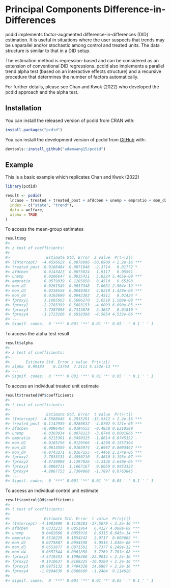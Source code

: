 
<!-- README.md is generated from README.Rmd. Please edit that file -->

# Principal Components Difference-in-Differences

<!-- badges: start -->

<!-- badges: end -->

pcdid implements factor-augmented difference-in-differences (DID)
estimation. It is useful in situations where the user suspects that
trends may be unparallel and/or stochastic among control and treated
units. The data structure is similar to that in a DID setup.

The estimation method is regression-based and can be considered as an
extension of conventional DID regressions. pcdid also implements a
parallel trend alpha test (based on an interactive effects structure)
and a recursive procedure that determines the number of factors
automatically.

For further details, please see Chan and Kwok (2022) who developed the
pcdid approach and the alpha test.

## Installation

You can install the released version of pcdid from CRAN with:

``` r
install.packages("pcdid")
```

You can install the development version of pcdid from
[GitHub](https://github.com/) with:

``` r
devtools::install_github("adamwang15/pcdid")
```

## Example

This is a basic example which replicates Chan and Kwok (2022)

``` r
library(pcdid)

result <- pcdid(
  lncase ~ treated + treated_post + afdcben + unemp + empratio + mon_d2 + mon_d3 + mon_d4,
  index = c("state", "trend"),
  data = welfare,
  alpha = TRUE
)
```

To access the mean-group estimates

``` r
result$mg
#> 
#> z test of coefficients:
#> 
#>                Estimate Std. Error  z value  Pr(>|z|)    
#> (Intercept)  -4.4556629  0.0878986 -50.6909 < 2.2e-16 ***
#> treated_post -0.0168484  0.0071048  -2.3714   0.01772 *  
#> afdcben       0.0143423  0.0075024   1.9117   0.05591 .  
#> unemp         0.0206647  0.0035431   5.8324 5.465e-09 ***
#> empratio      0.0579939  0.1285858   0.4510   0.65198    
#> mon_d2        0.0261549  0.0037348   7.0031 2.504e-12 ***
#> mon_d3        0.0238558  0.0049483   4.8210 1.429e-06 ***
#> mon_d4        0.0103690  0.0042303   2.4511   0.01424 *  
#> fproxy1       3.1685663  0.5606270   5.6518 1.588e-08 ***
#> fproxy2      -2.2785399  0.5683153  -4.0093 6.090e-05 ***
#> fproxy3       1.7287098  0.7313678   2.3637   0.01810 *  
#> fproxy4      -3.1723206  0.6918360  -4.5854 4.532e-06 ***
#> ---
#> Signif. codes:  0 '***' 0.001 '**' 0.01 '*' 0.05 '.' 0.1 ' ' 1
```

To access the alpha test result

``` r
result$alpha
#> 
#> z test of coefficients:
#> 
#>       Estimate Std. Error z value  Pr(>|z|)    
#> alpha  0.99183    0.13754  7.2111 5.552e-13 ***
#> ---
#> Signif. codes:  0 '***' 0.001 '**' 0.01 '*' 0.05 '.' 0.1 ' ' 1
```

To access an individual treated unit estimate

``` r
result$treated$WY$coefficients
#> 
#> t test of coefficients:
#> 
#>                Estimate Std. Error  t value  Pr(>|t|)    
#> (Intercept)  -4.5588646  0.2935291 -15.5312 < 2.2e-16 ***
#> treated_post -0.1142959  0.0280812  -4.0702 9.121e-05 ***
#> afdcben      -0.0096464  0.0194555  -0.4958 0.6210599    
#> unemp        -0.0303034  0.0078223  -3.8740 0.0001866 ***
#> empratio     -0.6215301  0.3450325  -1.8014 0.0745152 .  
#> mon_d2       -0.0185256  0.0129566  -1.4298 0.1557394    
#> mon_d3       -0.0613559  0.0165974  -3.6967 0.0003492 ***
#> mon_d4       -0.0743271  0.0167155  -4.4466 2.174e-05 ***
#> fproxy1       2.7033131  0.4950210   5.4610 3.195e-07 ***
#> fproxy2      -4.8730998  1.1297026  -4.3136 3.640e-05 ***
#> fproxy3       0.0068711  1.1667167   0.0059 0.9953122    
#> fproxy4      -4.8867753  2.7304968  -1.7897 0.0763845 .  
#> ---
#> Signif. codes:  0 '***' 0.001 '**' 0.01 '*' 0.05 '.' 0.1 ' ' 1
```

To access an individual control unit estimate

``` r
result$control$OH$coefficients
#> 
#> t test of coefficients:
#> 
#>               Estimate Std. Error  t value  Pr(>|t|)    
#> (Intercept) -4.1981999  0.1119283 -37.5079 < 2.2e-16 ***
#> afdcben      0.0333233  0.0051964   6.4127 4.068e-09 ***
#> unemp        0.0482666  0.0055919   8.6315 6.645e-14 ***
#> empratio     0.5510229  0.1854242   2.9717  0.003665 ** 
#> mon_d2       0.0275807  0.0054598   5.0516 1.836e-06 ***
#> mon_d3       0.0553877  0.0071581   7.7377 6.249e-12 ***
#> mon_d4       0.0357344  0.0061858   5.7769 7.701e-08 ***
#> fproxy1     -4.5719351  0.1996360 -22.9014 < 2.2e-16 ***
#> fproxy2     -8.1910637  0.8168225 -10.0280 < 2.2e-16 ***
#> fproxy3     10.9875132  0.7484328  14.6807 < 2.2e-16 ***
#> fproxy4     -1.0994630  0.8806680  -1.2484  0.214620    
#> ---
#> Signif. codes:  0 '***' 0.001 '**' 0.01 '*' 0.05 '.' 0.1 ' ' 1
```
